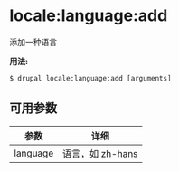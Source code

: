 # locale:language:add
添加一种语言

**用法:**
```
$ drupal locale:language:add [arguments]
```

## 可用参数
参数 | 详细
---------|-------------
language | 语言，如 zh-hans

